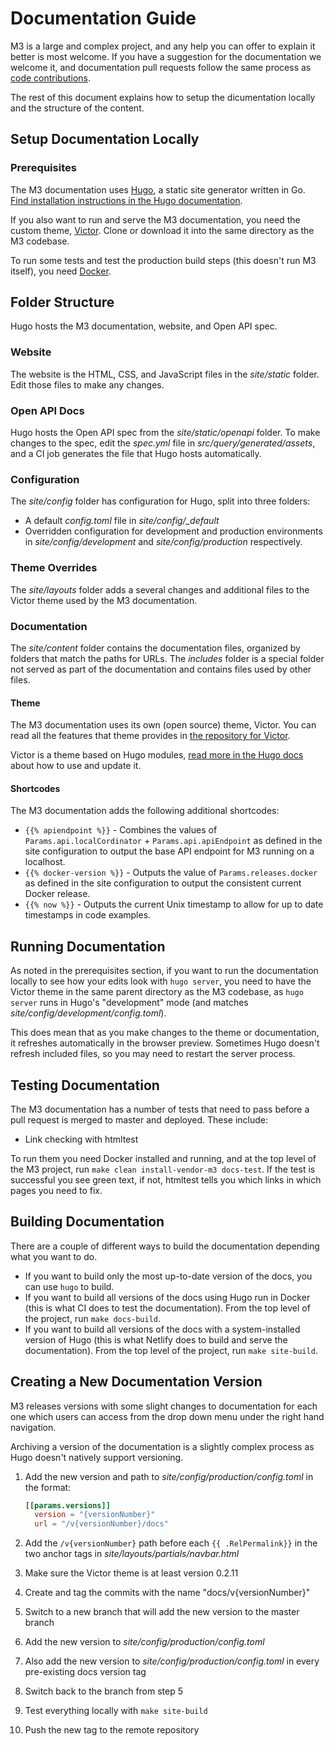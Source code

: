 # Documentation Guide

M3 is a large and complex project, and any help you can offer to explain it better is most welcome. If you have a suggestion for the documentation we welcome it, and documentation pull requests follow the same process as [code contributions](CONTRIBUTING.MD).

The rest of this document explains how to setup the dicumentation locally and the structure of the content.

## Setup Documentation Locally

### Prerequisites

The M3 documentation uses [Hugo](https://gohugo.io/), a static site generator written in Go. [Find installation instructions in the Hugo documentation](https://gohugo.io/getting-started/installing/).

If you also want to run and serve the M3 documentation, you need the custom theme, [Victor](https://github.com/chronosphereio/victor). Clone or download it into the same directory as the M3 codebase.

To run some tests and test the production build steps (this doesn't run M3 itself), you need [Docker](https://www.docker.com).

## Folder Structure

Hugo hosts the M3 documentation, website, and Open API spec.

### Website

The website is the HTML, CSS, and JavaScript files in the _site/static_ folder. Edit those files to make any changes.

### Open API Docs

Hugo hosts the Open API spec from the _site/static/openapi_ folder. To make changes to the spec, edit the _spec.yml_ file in _src/query/generated/assets_, and a CI job generates the file that Hugo hosts automatically.

### Configuration

The _site/config_ folder has configuration for Hugo, split into three folders:

-   A default  _config.toml_ file in _site/config/\_default_
-   Overridden configuration for development and production environments in _site/config/development_ and _site/config/production_ respectively.

### Theme Overrides

The _site/layouts_ folder adds a several changes and additional files to the Victor theme used by the M3 documentation.

### Documentation

The _site/content_ folder contains the documentation files, organized by folders that match the paths for URLs. The _includes_ folder is a special folder not served as part of the documentation and contains files used by other files.

#### Theme

The M3 documentation uses its own (open source) theme, Victor. You can read all the features that theme provides in [the repository for Victor](https://github.com/chronosphereio/victor).

Victor is a theme based on Hugo modules, [read more in the Hugo docs](https://gohugo.io/hugo-modules/use-modules/) about how to use and update it.

#### Shortcodes

The M3 documentation adds the following additional shortcodes:

-   `{{% apiendpoint %}}` - Combines the values of `Params.api.localCordinator` + `Params.api.apiEndpoint` as defined in the site configuration to output the base API endpoint for M3 running on a localhost.
-   `{{% docker-version %}}` - Outputs the value of `Params.releases.docker` as defined in the site configuration to output the consistent current Docker release.
-   `{{% now %}}` - Outputs the current Unix timestamp to allow for up to date timestamps in code examples.

## Running Documentation

As noted in the prerequisites section, if you want to run the documentation locally to see how your edits look with `hugo server`, you need to have the Victor theme in the same parent directory as the M3 codebase, as `hugo server` runs in Hugo's "development" mode (and matches _site/config/development/config.toml_).

This does mean that as you make changes to the theme or documentation, it refreshes automatically in the browser preview. Sometimes Hugo doesn't refresh included files, so you may need to restart the server process.

## Testing Documentation

The M3 documentation has a number of tests that need to pass before a pull request is merged to master and deployed. These include:

-   Link checking with htmltest

To run them you need Docker installed and running, and at the top level of the M3 project, run `make clean install-vendor-m3 docs-test`. If the test is successful you see green text, if not, htmltest tells you which links in which pages you need to fix.

## Building Documentation

There are a couple of different ways to build the documentation depending what you want to do.

- If you want to build only the most up-to-date version of the docs, you can use `hugo` to build.
- If you want to build all versions of the docs using Hugo run in Docker (this is what CI does to test the documentation). From the top level of the project, run `make docs-build`.
- If you want to build all versions of the docs with a system-installed version of Hugo (this is what Netlify does to build and serve the documentation). From the top level of the project, run `make site-build`.

## Creating a New Documentation Version

M3 releases versions with some slight changes to documentation for each one which users can access from the drop down menu under the right hand navigation.

Archiving a version of the documentation is a slightly complex process as Hugo doesn't natively support versioning.

1.  Add the new version and path to _site/config/production/config.toml_ in the format:

    ```toml
    [[params.versions]]
      version = "{versionNumber}"
      url = "/v{versionNumber}/docs"
    ```
2.  Add the `/v{versionNumber}` path before each `{{ .RelPermalink}}` in the two anchor tags in _site/layouts/partials/navbar.html_
3.  Make sure the Victor theme is at least version 0.2.11
4.  Create and tag the commits with the name "docs/v{versionNumber}"
5.  Switch to a new branch that will add the new version to the master branch
6.  Add the new version to _site/config/production/config.toml_
7.  Also add the new version to _site/config/production/config.toml_ in every pre-existing docs version tag
8.  Switch back to the branch from step 5
9.  Test everything locally with `make site-build`
10. Push the new tag to the remote repository
